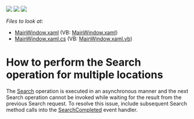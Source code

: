 <!-- default badges list -->
![](https://img.shields.io/endpoint?url=https://codecentral.devexpress.com/api/v1/VersionRange/128571746/21.1.5%2B)
[![](https://img.shields.io/badge/Open_in_DevExpress_Support_Center-FF7200?style=flat-square&logo=DevExpress&logoColor=white)](https://supportcenter.devexpress.com/ticket/details/T558593)
[![](https://img.shields.io/badge/📖_How_to_use_DevExpress_Examples-e9f6fc?style=flat-square)](https://docs.devexpress.com/GeneralInformation/403183)
<!-- default badges end -->
<!-- default file list -->
*Files to look at*:

* [MainWindow.xaml](./CS/MapSearch/MainWindow.xaml) (VB: [MainWindow.xaml](./VB/MapSearch/MainWindow.xaml))
* [MainWindow.xaml.cs](./CS/MapSearch/MainWindow.xaml.cs) (VB: [MainWindow.xaml.vb](./VB/MapSearch/MainWindow.xaml.vb))
<!-- default file list end -->
# How to perform the Search operation for multiple locations


The <a href="https://documentation.devexpress.com/WPF/17463/Controls-and-Libraries/Map-Control/GIS-Data/Search">Search</a> operation is executed in an asynchronous manner and the next Search operation cannot be invoked while waiting for the result from the previous Search request. To resolve this issue, include subsequent Search method calls into the <a href="https://documentation.devexpress.com/WPF/DevExpress.Xpf.Map.BingSearchDataProvider.SearchCompleted.event">SearchCompleted</a> event handler.

<br/>


